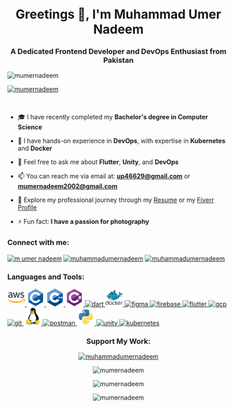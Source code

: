 <h1 align="center">Greetings 👋, I'm Muhammad Umer Nadeem</h1>
<h3 align="center">A Dedicated Frontend Developer and DevOps Enthusiast from Pakistan</h3>

<p align="left"> <img src="https://komarev.com/ghpvc/?username=mumernadeem&label=Profile%20views&color=0e75b6&style=flat" alt="mumernadeem" /> </p>

<p align="left"> <a href="https://github.com/ryo-ma/github-profile-trophy"><img src="https://github-profile-trophy.vercel.app/?username=mumernadeem" alt="mumernadeem" /></a> </p>

<p align="left"> <a href="https://twitter.com/" target="blank"><img src="https://img.shields.io/twitter/follow/?logo=twitter&style=for-the-badge" alt="" /></a> </p>

- 🎓 I have recently completed my **Bachelor's degree in Computer Science**

- 🌱 I have hands-on experience in **DevOps**, with expertise in **Kubernetes** and **Docker**

- 💬 Feel free to ask me about **Flutter**, **Unity**, and **DevOps**

- 📫 You can reach me via email at: **up46629@gmail.com** or **mumernadeem2002@gmail.com**

- 📄 Explore my professional journey through my [Resume](https://drive.google.com/file/d/1HmPI9P2TZi4unHxp-UBtMFZ79CjpZQW4/view?usp=sharing) or my [Fiverr Profile](http://fiverr.com/users/mumer466)

- ⚡ Fun fact: **I have a passion for photography**

<h3 align="left">Connect with me:</h3>
<p align="left">
<a href="https://linkedin.com/in/m-u-nadeem" target="blank"><img align="center" src="https://raw.githubusercontent.com/rahuldkjain/github-profile-readme-generator/master/src/images/icons/Social/linked-in-alt.svg" alt="m umer nadeem" height="30" width="40" /></a>
<a href="https://instagram.com/muhammadumernadeem" target="blank"><img align="center" src="https://raw.githubusercontent.com/rahuldkjain/github-profile-readme-generator/master/src/images/icons/Social/instagram.svg" alt="muhammadumernadeem" height="30" width="40" /></a>
<a href="https://discord.gg/muhammadumernadeem" target="blank"><img align="center" src="https://raw.githubusercontent.com/rahuldkjain/github-profile-readme-generator/master/src/images/icons/Social/discord.svg" alt="muhammadumernadeem" height="30" width="40" /></a>
</p>

<h3 align="left">Languages and Tools:</h3>
<p align="left"> 
<a href="https://aws.amazon.com" target="_blank" rel="noreferrer"> <img src="https://raw.githubusercontent.com/devicons/devicon/master/icons/amazonwebservices/amazonwebservices-original-wordmark.svg" alt="aws" width="40" height="40"/> </a> 
<a href="https://www.cprogramming.com/" target="_blank" rel="noreferrer"> <img src="https://raw.githubusercontent.com/devicons/devicon/master/icons/c/c-original.svg" alt="c" width="40" height="40"/> </a> 
<a href="https://www.w3schools.com/cpp/" target="_blank" rel="noreferrer"> <img src="https://raw.githubusercontent.com/devicons/devicon/master/icons/cplusplus/cplusplus-original.svg" alt="cplusplus" width="40" height="40"/> </a> 
<a href="https://www.w3schools.com/cs/" target="_blank" rel="noreferrer"> <img src="https://raw.githubusercontent.com/devicons/devicon/master/icons/csharp/csharp-original.svg" alt="csharp" width="40" height="40"/> </a> 
<a href="https://dart.dev" target="_blank" rel="noreferrer"> <img src="https://www.vectorlogo.zone/logos/dartlang/dartlang-icon.svg" alt="dart" width="40" height="40"/> </a> 
<a href="https://www.docker.com/" target="_blank" rel="noreferrer"> <img src="https://raw.githubusercontent.com/devicons/devicon/master/icons/docker/docker-original-wordmark.svg" alt="docker" width="40" height="40"/> </a> 
<a href="https://www.figma.com/" target="_blank" rel="noreferrer"> <img src="https://www.vectorlogo.zone/logos/figma/figma-icon.svg" alt="figma" width="40" height="40"/> </a> 
<a href="https://firebase.google.com/" target="_blank" rel="noreferrer"> <img src="https://www.vectorlogo.zone/logos/firebase/firebase-icon.svg" alt="firebase" width="40" height="40"/> </a> 
<a href="https://flutter.dev" target="_blank" rel="noreferrer"> <img src="https://www.vectorlogo.zone/logos/flutterio/flutterio-icon.svg" alt="flutter" width="40" height="40"/> </a> 
<a href="https://cloud.google.com" target="_blank" rel="noreferrer"> <img src="https://www.vectorlogo.zone/logos/google_cloud/google_cloud-icon.svg" alt="gcp" width="40" height="40"/> </a> 
<a href="https://git-scm.com/" target="_blank" rel="noreferrer"> <img src="https://www.vectorlogo.zone/logos/git-scm/git-scm-icon.svg" alt="git" width="40" height="40"/> </a> 
<a href="https://www.linux.org/" target="_blank" rel="noreferrer"> <img src="https://raw.githubusercontent.com/devicons/devicon/master/icons/linux/linux-original.svg" alt="linux" width="40" height="40"/> </a> 
<a href="https://postman.com" target="_blank" rel="noreferrer"> <img src="https://www.vectorlogo.zone/logos/getpostman/getpostman-icon.svg" alt="postman" width="40" height="40"/> </a> 
<a href="https://www.python.org" target="_blank" rel="noreferrer"> <img src="https://raw.githubusercontent.com/devicons/devicon/master/icons/python/python-original.svg" alt="python" width="40" height="40"/> </a> 
<a href="https://unity.com/" target="_blank" rel="noreferrer"> <img src="https://www.vectorlogo.zone/logos/unity3d/unity3d-icon.svg" alt="unity" width="40" height="40"/> </a> 
<a href="https://kubernetes.io/" target="_blank" rel="noreferrer"> <img src="https://www.vectorlogo.zone/logos/kubernetes/kubernetes-icon.svg" alt="kubernetes" width="40" height="40"/> </a>
</p>

<h3 align="center">Support My Work:</h3>
<p align="center">
    <a href="https://www.buymeacoffee.com/up46629p"> 
        <img src="https://cdn.buymeacoffee.com/buttons/v2/default-yellow.png" height="50" width="210" alt="muhammadumernadeem" />
    </a>
</p>

<p align="center">
    <img src="https://github-readme-stats.vercel.app/api/top-langs?username=mumernadeem&show_icons=true&locale=en&layout=compact" alt="mumernadeem" style="max-width:100%; height:auto;" />
</p>

<p align="center">
    <img src="https://github-readme-stats.vercel.app/api?username=mumernadeem&show_icons=true&locale=en" alt="mumernadeem" style="max-width:100%; height:auto;" />
</p>

<p align="center">
    <img src="https://github-readme-streak-stats.herokuapp.com/?user=mumernadeem&" alt="mumernadeem" style="max-width:100%; height:auto;" />
</p>
